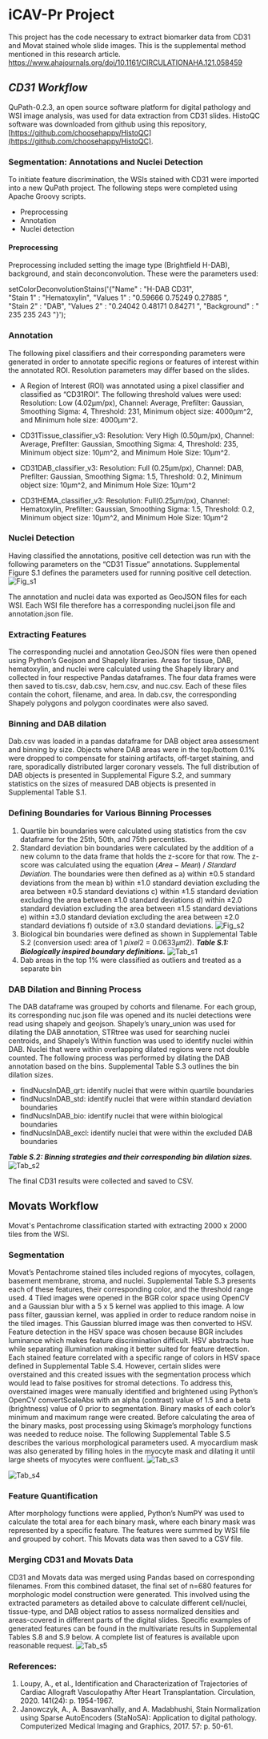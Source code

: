 

# iCAV-Pr Project
This project has the code necessary to extract biomarker data from CD31 and Movat stained whole slide images. This is the supplemental method mentioned in this research article. 
https://www.ahajournals.org/doi/10.1161/CIRCULATIONAHA.121.058459

## _CD31 Workflow_

QuPath-0.2.3, an open source software platform for digital pathology and WSI image analysis, was used for data extraction from CD31 slides. HistoQC software was downloaded from github using this repository, [https://github.com/choosehappy/HistoQC](https://github.com/choosehappy/HistoQC).

### Segmentation: Annotations and Nuclei Detection

To initiate feature discrimination, the WSIs stained with CD31 were imported into a new QuPath project. The following steps were completed using Apache Groovy scripts.
 - Preprocessing
 - Annotation
 - Nuclei detection


#### Preprocessing

Preprocessing included setting the image type (Brightfield H-DAB), background, and stain deconconvolution. These were the parameters used:

setColorDeconvolutionStains('{"Name" : "H-DAB CD31",  
"Stain 1" : "Hematoxylin", "Values 1" : "0.59666 0.75249 0.27885 ",  
"Stain 2" : "DAB", "Values 2" : "0.24042 0.48171 0.84271 ",  "Background" : " 235 235 243 "}');

### Annotation
The following pixel classifiers and their corresponding parameters were generated in order to annotate specific regions or features of interest within the annotated ROI. Resolution parameters may differ based on the slides.

 - A Region of Interest (ROI) was annotated using a pixel classifier and classified as “CD31ROI”. The following threshold values were used: Resolution: Low (4.02μm/px), Channel: Average, Prefilter: Gaussian, Smoothing Sigma: 4, Threshold: 231, Minimum object size: 4000μm^2, and Minimum hole size: 4000μm^2. 
	
 - CD31Tissue_classifier_v3: Resolution: Very High (0.50μm/px), Channel: Average, Prefilter: Gaussian, Smoothing Sigma: 4, Threshold: 235, Minimum object size: 10μm^2, and Minimum Hole Size: 10μm^2.
	
 - CD31DAB_classifier_v3: Resolution: Full (0.25μm/px), Channel: DAB, Prefilter: Gaussian, Smoothing Sigma: 1.5, Threshold: 0.2, Minimum object size: 10μm^2, and Minimum Hole Size: 10μm^2
	
 - CD31HEMA_classifier_v3: Resolution: Full(0.25μm/px), Channel: Hematoxylin, Prefilter: Gaussian, Smoothing Sigma: 1.5, Threshold: 0.2, Minimum object size: 10μm^2, and Minimum Hole Size: 10μm^2

### Nuclei Detection

Having classified the annotations, positive cell detection was run with the following parameters on the “CD31 Tissue” annotations.  Supplemental Figure S.1 defines the parameters used for running positive cell detection.
![Fig_s1](https://github.com/abbyswamidoss/iCav-Pr/blob/master/misc/Fig_s1.png)

The annotation and nuclei data was exported as GeoJSON files for each WSI. Each WSI file therefore has a corresponding nuclei.json file and annotation.json file.

### Extracting Features

The corresponding nuclei and annotation GeoJSON files were then opened using Python’s Geojson and Shapely libraries. Areas for tissue, DAB, hematoxylin, and nuclei were calculated using the Shapely library and collected in four respective Pandas dataframes. The four data frames were then saved to tis.csv, dab.csv, hem.csv, and nuc.csv. Each of these files contain the cohort, filename, and area. In dab.csv, the corresponding Shapely polygons and polygon coordinates were also saved. 

### Binning and DAB dilation
Dab.csv was loaded in a pandas dataframe for DAB object area assessment and binning by size. Objects where DAB areas were in the top/bottom 0.1% were dropped to compensate for staining artifacts, off-target staining, and rare, sporadically distributed larger coronary vessels. The full distribution of DAB objects is presented in Supplemental Figure S.2, and summary statistics on the sizes of measured DAB objects is presented in Supplemental Table S.1.

### Defining Boundaries for Various Binning Processes
 1. Quartile bin boundaries were calculated using statistics from the csv dataframe for the 25th, 50th, and 75th percentiles.
 2. Standard deviation bin boundaries were calculated by the addition of a new column to the data frame that holds the z-score for that row. The z-score was calculated using the equation (𝐴𝑟𝑒𝑎 − 𝑀𝑒𝑎𝑛) / 𝑆𝑡𝑎𝑛𝑑𝑎𝑟𝑑 𝐷𝑒𝑣𝑖𝑎𝑡𝑖𝑜𝑛. The boundaries were then defined as a) within ±0.5 standard deviations from the mean b) within ±1.0 standard deviation excluding the area between ±0.5 standard deviations c) within ±1.5 standard deviation excluding the area between ±1.0 standard deviations d) within ±2.0 standard deviation excluding the area between ±1.5 standard deviations e) within ±3.0 standard deviation excluding the area between ±2.0 standard deviations f) outside of ±3.0 standard deviations.
  ![Fig_s2](https://github.com/abbyswamidoss/iCav-Pr/blob/master/misc/Fig_s2.png)
  3. Biological bin boundaries were defined as shown in Supplemental Table S.2 (conversion used: area of 1 𝑝𝑖𝑥𝑒𝑙2 = 0.0633𝜇𝑚2).
***Table S.1:  Biologically inspired boundary definitions.*** 
![Tab_s1](https://github.com/abbyswamidoss/iCav-Pr/blob/master/misc/Tab_s1.png)
4. Dab areas in the top 1% were classified as outliers and treated as a separate bin



### DAB Dilation and Binning Process
The DAB dataframe was grouped by cohorts and filename. For each group, its corresponding nuc.json file was opened and its nuclei detections were read using shapely and geojson. Shapely’s unary_union was used for dilating the DAB annotation, STRtree was used for searching nuclei centroids, and Shapely’s Within function was used to identify nuclei within DAB. Nuclei that were within overlapping dilated regions were not double counted. The following process was performed by dilating the DAB annotation based on the bins. Supplemental Table S.3 outlines the bin dilation sizes.

- findNucsInDAB_qrt: identify nuclei that were within quartile boundaries
- findNucsInDAB_std: identify nuclei that were within standard deviation boundaries
- findNucsInDAB_bio: identify nuclei that were within biological boundaries
- findNucsInDAB_excl: identify nuclei that were within the excluded DAB boundaries

***Table S.2: Binning strategies and their corresponding bin dilation sizes.***
![Tab_s2](https://github.com/abbyswamidoss/iCav-Pr/blob/master/misc/Tab_s2.png)

The final CD31 results were collected and saved to CSV.

## Movats Workflow
Movat's Pentachrome classification started with extracting 2000 x 2000 tiles from the WSI. 
### Segmentation
Movat’s Pentachrome stained tiles included regions of myocytes, collagen, basement membrane, stroma, and nuclei. Supplemental Table S.3 presents each of these features, their corresponding color, and the threshold range used.
4
Tiled images were opened in the BGR color space using OpenCV and a Gaussian blur with a 5 x 5 kernel was applied to this image. A low pass filter, gaussian kernel, was applied in order to reduce random noise in the tiled images. This Gaussian blurred image was then converted to HSV. Feature detection in the HSV space was chosen because BGR includes luminance which makes feature discrimination difficult. HSV abstracts hue while separating illumination making it better suited for feature detection. Each stained feature correlated with a specific range of colors in HSV space defined in Supplemental Table S.4.
However, certain slides were overstained and this created issues with the segmentation process which would lead to false positives for stromal detections. To address this, overstained images were manually identified and brightened using Python’s OpenCV convertScaleAbs with an alpha (contrast) value of 1.5 and a beta (brightness) value of 0 prior to segmentation.
Binary masks of each color’s minimum and maximum range were created. Before calculating the area of the binary masks, post processing using Skimage’s morphology functions was needed to reduce noise. The following Supplemental Table S.5 describes the various morphological parameters used. A myocardium mask was also generated by filling holes in the myocyte mask and dilating it until large sheets of myocytes were confluent.
 ![Tab_s3](https://github.com/abbyswamidoss/iCav-Pr/blob/master/misc/Tab_s3.png)
 

![Tab_s4](https://github.com/abbyswamidoss/iCav-Pr/blob/master/misc/Tab_s4.png)

### Feature Quantification
After morphology functions were applied, Python’s NumPY was used to calculate the total area for each binary mask, where each binary mask was represented by a specific feature. The features were summed by WSI file and grouped by cohort. This Movats data was then saved to a CSV file.

### Merging CD31 and Movats Data
CD31 and Movats data was merged using Pandas based on corresponding filenames. From this combined dataset, the final set of n=680 features for morphologic model construction were generated. This involved using the extracted parameters as detailed above to calculate different cell/nuclei, tissue-type, and DAB object ratios to assess normalized densities and areas-covered in different parts of the digital slides. Specific examples of generated features can be found in the multivariate results in Supplemental Tables S.8 and S.9 below. A complete list of features is available upon reasonable request. 
![Tab_s5](https://github.com/abbyswamidoss/iCav-Pr/blob/master/misc/Tab_s5.png)


### References:
1.	Loupy, A., et al., Identification and Characterization of Trajectories of Cardiac Allograft Vasculopathy After Heart Transplantation. Circulation, 2020. 141(24): p. 1954-1967.
2.	Janowczyk, A., A. Basavanhally, and A. Madabhushi, Stain Normalization using Sparse AutoEncoders (StaNoSA): Application to digital pathology. Computerized Medical Imaging and Graphics, 2017. 57: p. 50-61.
